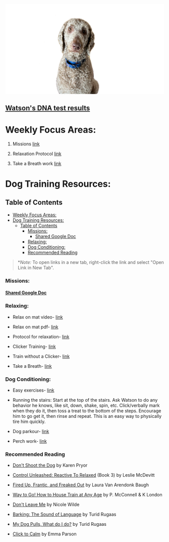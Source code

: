 ![Watson](./images/Watson.png)
## [Watson's DNA test results](http://embk.me/watson1161?utm_campaign=cns_ref_dog_pub_profile&utm_medium=other&utm_source=embark)
# Weekly Focus Areas:
1) Missions [link](https://docs.google.com/spreadsheets/d/1AKUyX6h1IlNM33kA-pKEyjt6FO-edaGJhS-3ZKl7Ank/edit#gid=1492869044)  
   
2) Relaxation Protocol [link](https://journeydogtraining.com/wp-content/uploads/2017/07/ProtocolforRelaxation.pdf)  
   
3) Take a Breath work [link](https://www.youtube.com/watch?v=bdffTkxqlZQ)
# Dog Training Resources:
## Table of Contents
- [Weekly Focus Areas:](#weekly-focus-areas)
- [Dog Training Resources:](#dog-training-resources)
  - [Table of Contents](#table-of-contents)
    - [Missions:](#missions)
      - [Shared Google Doc](#shared-google-doc)
    - [Relaxing:](#relaxing)
    - [Dog Conditioning:](#dog-conditioning)
    - [Recommended Reading](#recommended-reading)


> \*_Note:_ To open links in a new tab, right-click the link and select "Open Link in New Tab".  

### Missions:
#### [Shared Google Doc](https://docs.google.com/spreadsheets/d/1AKUyX6h1IlNM33kA-pKEyjt6FO-edaGJhS-3ZKl7Ank/edit#gid=1492869044)
 

### Relaxing:

* Relax on mat video- [link](https://www.youtube.com/watch?v=4tQs6lHKLCY)
 
* Relax on mat pdf- [link](https://babysafedogtraining.com/wp-content/uploads/2012/04/Relax_on_a_mat.pdf)

* Protocol for relaxation- [link](https://journeydogtraining.com/wp-content/uploads/2017/07/ProtocolforRelaxation.pdf)

* Clicker Training- [link](https://www.clickertraining.com/fundamentals)

* Train without a Clicker- [link](https://www.youtube.com/watch?v=Ruez2Mn7sn4&t=38s)

* Take a Breath- [link](https://www.youtube.com/watch?v=bdffTkxqlZQ)


### Dog Conditioning: 

* Easy exercises- [link](https://www.akc.org/expert-advice/training/easy-exercises-for-canine-conditioning)

* Running the stairs:
Start at the top of the stairs. Ask Watson to do any behavior he knows, like sit, down, shake, spin, etc. Click/verbally mark when they do it, then toss a treat to the bottom of the steps. Encourage him to go get it, then rinse and repeat. This is an easy way to physically tire him quickly.

* Dog parkour- [link](https://www.dogparkour.org/training-level)

* Perch work- [link](https://www.youtube.com/watch?v=O6sj6fTJnFc)

### Recommended Reading
* [Don't Shoot the Dog](https://mandrillapp.com/track/click/31423210/www.dogwise.com?p=eyJzIjoiMDRfSUloQWM3VDdGSkhIZWJreGZ1dmVCcGQwIiwidiI6MSwicCI6IntcInVcIjozMTQyMzIxMCxcInZcIjoxLFwidXJsXCI6XCJodHRwczpcXFwvXFxcL3d3dy5kb2d3aXNlLmNvbVxcXC9kb250LXNob290LXRoZS1kb2ctdGhlLWFydC1vZi10ZWFjaGluZy1hbmQtdHJhaW5pbmdcXFwvP2FmZj0yMzlcIixcImlkXCI6XCIwY2YyODQ2Mzg3MzA0ZWMyOTAwZjZiY2UzMGU3OTI5MVwiLFwidXJsX2lkc1wiOltcImMxYjRmZDA4NGI4Y2YwYjI1MTNhMjM5Nzk4YzQ4Yjg1Mjg3ZGUxZDVcIl19In0)
 by Karen Pryor  

* [Control Unleashed: Reactive To Relaxed](https://mandrillapp.com/track/click/31423210/www.dogwise.com?p=eyJzIjoibDRMei1oNS1pcV9hNG5TcU43bFFCQ1NzWS1RIiwidiI6MSwicCI6IntcInVcIjozMTQyMzIxMCxcInZcIjoxLFwidXJsXCI6XCJodHRwczpcXFwvXFxcL3d3dy5kb2d3aXNlLmNvbVxcXC9jb250cm9sLXVubGVhc2hlZC1yZWFjdGl2ZS10by1yZWxheGVkXFxcLz9hZmY9MjM5XCIsXCJpZFwiOlwiMGNmMjg0NjM4NzMwNGVjMjkwMGY2YmNlMzBlNzkyOTFcIixcInVybF9pZHNcIjpbXCIxZGViNzI4ZTZkY2ZhOGJhMjdhYjM2NTNmZWVlYjhjNjBkYWFlNTU2XCJdfSJ9)
(Book 3) by Leslie McDevitt  

* [Fired Up, Frantic, and Freaked Out](https://mandrillapp.com/track/click/31423210/www.dogwise.com?p=eyJzIjoiNUIzUEc1QUhRbVFINC1GVXNueFdDVkJWbkpvIiwidiI6MSwicCI6IntcInVcIjozMTQyMzIxMCxcInZcIjoxLFwidXJsXCI6XCJodHRwczpcXFwvXFxcL3d3dy5kb2d3aXNlLmNvbVxcXC9maXJlZC11cC1mcmFudGljLWFuZC1mcmVha2VkLW91dC10cmFpbmluZy10aGUtY3JhenktZG9nLWZyb20tb3Zlci10aGUtdG9wLXRvLXVuZGVyLWNvbnRyb2wtMVxcXC8_YWZmPTIzOVwiLFwiaWRcIjpcIjBjZjI4NDYzODczMDRlYzI5MDBmNmJjZTMwZTc5MjkxXCIsXCJ1cmxfaWRzXCI6W1wiYTdkOTllY2QzYTdiZWIyMDZkZjBlYzJhYjAyYTBkMmI0Mzk2NDY0NlwiXX0ifQ)
by Laura Van Arendonk Baugh  

* [Way to Go! How to House Train at Any Age](https://mandrillapp.com/track/click/31423210/www.dogwise.com?p=eyJzIjoidThXYVoyQlh3dzdtSmpVSzJiTEEzS2FpSzlJIiwidiI6MSwicCI6IntcInVcIjozMTQyMzIxMCxcInZcIjoxLFwidXJsXCI6XCJodHRwczpcXFwvXFxcL3d3dy5kb2d3aXNlLmNvbVxcXC93YXktdG8tZ28taG93LXRvLWhvdXNldHJhaW4tYS1kb2ctb2YtYW55LWFnZVxcXC8_YWZmPTIzOVwiLFwiaWRcIjpcIjBjZjI4NDYzODczMDRlYzI5MDBmNmJjZTMwZTc5MjkxXCIsXCJ1cmxfaWRzXCI6W1wiMmIwMGVjZWU1MDVjOWU4OTViNGUwYjE1OGI2YTkyMzc2NzQxYTczZlwiXX0ifQ)
by P. McConnell & K London  

* [Don't Leave Me](https://mandrillapp.com/track/click/31423210/www.dogwise.com?p=eyJzIjoiRGJfV0M3ZXFlMHI3SzV0X3hhZXg0eWZXNUpVIiwidiI6MSwicCI6IntcInVcIjozMTQyMzIxMCxcInZcIjoxLFwidXJsXCI6XCJodHRwczpcXFwvXFxcL3d3dy5kb2d3aXNlLmNvbVxcXC9kb250LWxlYXZlLW1lLXN0ZXAtYnktc3RlcC1oZWxwLWZvci15b3VyLWRvZ3Mtc2VwYXJhdGlvbi1hbnhpZXR5XFxcLz9hZmY9MjM5XCIsXCJpZFwiOlwiMGNmMjg0NjM4NzMwNGVjMjkwMGY2YmNlMzBlNzkyOTFcIixcInVybF9pZHNcIjpbXCJhYjIzZTFiNTA2MDQxY2JjZTQyZTU2ZThlY2Y3MzA4YWFjZTgwMzBiXCJdfSJ9)
by Nicole Wilde  

* [Barking: The Sound of Language](https://mandrillapp.com/track/click/31423210/www.dogwise.com?p=eyJzIjoiSjZMWk9qQmhxUzF3S1l5S1I0cUkxX2xIZkIwIiwidiI6MSwicCI6IntcInVcIjozMTQyMzIxMCxcInZcIjoxLFwidXJsXCI6XCJodHRwczpcXFwvXFxcL3d3dy5kb2d3aXNlLmNvbVxcXC9iYXJraW5nLXRoZS1zb3VuZC1vZi1hLWxhbmd1YWdlXFxcLz9hZmY9MjM5XCIsXCJpZFwiOlwiMGNmMjg0NjM4NzMwNGVjMjkwMGY2YmNlMzBlNzkyOTFcIixcInVybF9pZHNcIjpbXCJlYTQzMmYxMGY5OTY5YWNmYmNlZWZjNTI1NWZhOWVjYjNhMmE0N2I1XCJdfSJ9)
by Turid Rugaas  


* [My Dog Pulls, What do I do?](https://mandrillapp.com/track/click/31423210/www.dogwise.com?p=eyJzIjoiWlhqU185ZGNUZGhzZnRhb2daV2dpMS1iVklZIiwidiI6MSwicCI6IntcInVcIjozMTQyMzIxMCxcInZcIjoxLFwidXJsXCI6XCJodHRwczpcXFwvXFxcL3d3dy5kb2d3aXNlLmNvbVxcXC9teS1kb2ctcHVsbHMtd2hhdC1kby1pLWRvXFxcLz9hZmY9MjM5XCIsXCJpZFwiOlwiMGNmMjg0NjM4NzMwNGVjMjkwMGY2YmNlMzBlNzkyOTFcIixcInVybF9pZHNcIjpbXCI5YmJjNDNmZTIyNGU2NmM2NDYxMGZlMDU4ZTc2MDZkYjNmMjBkNGM3XCJdfSJ9)
by Turid Rugaas  

* [Click to Calm](https://mandrillapp.com/track/click/31423210/www.dogwise.com?p=eyJzIjoiMWlDcWtjWUo2Tm93Z1ltVlhXS2dlX19HT2hnIiwidiI6MSwicCI6IntcInVcIjozMTQyMzIxMCxcInZcIjoxLFwidXJsXCI6XCJodHRwczpcXFwvXFxcL3d3dy5kb2d3aXNlLmNvbVxcXC90aGUtbmV3LWNsaWNrLXRvLWNhbG0tc29sdXRpb25zLWZvci1hbGwtZG9ncy1pbi1hLWNoYWxsZW5naW5nLXdvcmxkXFxcLz9hZmY9MjM5XCIsXCJpZFwiOlwiMGNmMjg0NjM4NzMwNGVjMjkwMGY2YmNlMzBlNzkyOTFcIixcInVybF9pZHNcIjpbXCJkMmMzOTFlOGY3MmQ1YzJjOTI0NGQyY2Q1YzM2OGVlODc2ZTBhNzA4XCJdfSJ9)
by Emma Parson  


